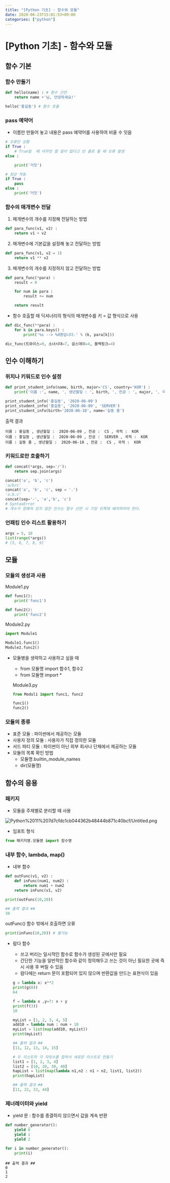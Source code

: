 ```yaml
---
title: "[Python 기초] - 함수와 모듈"
date: 2020-06-23T15:01:53+09:00
categories: ["python"]
---
```

# [Python 기초] - 함수와 모듈

## 함수 기본

### 함수 만들기

```python
def hello(name) : # 함수 선언
	return name +'님, 안녕하세요!'

hello('홍길동') # 함수 호출
```

### pass 예약어

- 이름만 만들어 놓고 내용은 pass 예약어를 사용하여 비울 수 잇음

```python
# 오류인 상황
if True :
	# True일  때 아무런 할 일이 없다고 빈 줄로 둘 때 오류 발생
else :

	print('거짓')

# 정상 작동
if True :
	pass
else :
	print('거짓')
```

### 함수의 매개변수 전달

1. 매개변수의 개수를 지정해 전달하는 방법

```python
def para_func(v1, v2) :
	return v1 + v2
```

2. 매개변수에 기본값을 설정해 놓고 전달하는 방법

```python
def para_func(v1, v2 = 1)
	return v1 ** v2
```

3. 매개변수의 개수를 지정하지 않고 전달하는 방법

```python
def para_func(*para) :
	result = 0

	for num in para :
		result += num

	return result
```

- 함수 호출할 때 딕셔너리의 형식의 매개변수를 키 = 값 형식으로 사용

```python
def dic_func(**para) :
    for k in para.keys() :
        print('%s --> %d명입니다.' % (k, para[k]))

dic_func(트와이스=9, 소녀시대=7, 걸스데이=4, 블랙핑크=4)
```

## 인수 이해하기

### 위치나 키워드로 인수 설정

```python
def print_student_info(name, birth, major='CS', country='KOR') :
    print('이름 :', name, ', 생년월일 : ', birth, ', 전공 : ', major, ', 국적 : ', country)

print_student_info('홍길동', '2020-06-09')
print_student_info('홍길동', '2020-06-09', 'SERVER')  
print_student_info(birth='2020-06-10', name='길동 홍')
```

출력 결과      

```
이름 : 홍길동 , 생년월일 :  2020-06-09 , 전공 :  CS , 국적 :  KOR
이름 : 홍길동 , 생년월일 :  2020-06-09 , 전공 :  SERVER , 국적 :  KOR
이름 : 길동 홍 , 생년월일 :  2020-06-10 , 전공 :  CS , 국적 :  KOR
```

### 키워드로만 호출하기

```python
def concat(*args, sep='/'):
	return sep.join(args)

concat('a', 'b', 'c')
'a/b/c'
concat('a', 'b', 'c', sep = '.')
'a.b.c'
concat(sep='-', 'a','b', 'c')
# SyntaxError
# 개수가 정해져 있지 않은 인수는 함수 선언 시 가장 뒤쪽에 배치하여야 한다.
```

### 언패킹 인수 리스트 활용하기

```python
args = 5, 10
list(range(*args))
# [5, 6, 7, 8, 9]
```

## 모듈

### 모듈의 생성과 사용

Module1.py

```python
def func1():
	print('func1')

def func2():
	print('func2')
```

Module2.py

```python
import Module1

Module1.func1()
Module2.func2()
```

- 모듈병을 생략하고 사용하고 싶을 때
    - from 모듈명 import 함수1, 함수2
    - from 모듈명 import *

    Module3.py

    ```python
    from Modul1 import func1, func2

    func1()
    func2()
    ```

### 모듈의 종류

- 표준 모듈 : 파이썬에서 제공하는 모듈
- 사용자 정의 모듈 : 사용자가 직접 정의한 모듈
- 서드 파티 모듈 : 파이썬이 아닌 외부 회사나 단체에서 제공하는 모듈
- 모듈의 목록 확인 방법
    - 모듈명.builtin_module_names
    - dir(모듈명)

## 함수의 응용

### 패키지

- 모듈을 주제별로 분리할 때 사용

![Python%2011%207d7cfdc1cb044362b48444b871c40bcf/Untitled.png](Python%2011%207d7cfdc1cb044362b48444b871c40bcf/Untitled.png)

- 임포트 형식

```python
from 패키지명.모듈명 import 함수명
```

### 내부 함수, lambda, map()

- 내부 함수

```python
def outFunc(v1, v2) :
	def inFunc(num1, num2) :
		return num1 + num2
	return inFunc(v1, v2)

print(outFunc(10,20))

## 출력 결과 ##
30
```

outFunc() 함수 밖에서 호출하면 오류

```python
print(inFunc(10,20)) # 불가능
```

- 람다 함수
    - 쓰고 버리는 일시적인 함수로 함수가 생성된 곳에서만 필요
    - 간단한 기능을 일반적인 함수와 같이 정의해두고 쓰는 것이 아닌 필요한 곳에 즉시 사용 후 버릴 수 있음
    - 람다에는 return 문이 포함되어 있지 않으며 반환값을 만드는 표현식이 있음

    ```python
    g = lambda x: x**2
    print(g(8))
    64

    f = lambda x ,y=7: x + y
    print(f(3))
    10

    myList = [1, 2, 3, 4, 5]
    add10 = lambda num : num + 10
    myList = list(map(add10, myList))
    print(myList)

    ## 출력 결과 ##
    [11, 12, 13, 14, 15]

    # 두 리스트의 각 자릿수를 합쳐서 새로운 리스트로 만들기
    list1 = [1, 2, 3, 4]
    list2 = [10, 20, 30, 40]
    hapList = list(map(lambda n1,n2 : n1 + n2, list1, list2))
    print(hapList)

    ## 출력 결과 ##
    [11, 22, 33, 44]
    ```

### 제너레이터와 yield

- yield 문 : 함수를 종결하지 않으면서 값을 계속 반환

```python
def number_generator():
	yield 0
	yield 1
	yield 2

for i in number_generator():
	print(i)
```

```
## 출력 결과 ##
0
1
2
```
